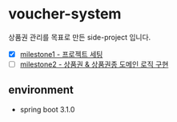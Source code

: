 # voucher-system

상품권 관리를 목표로 만든 side-project 입니다.

- [x] [milestone1 - 프로젝트 세팅](https://github.com/Hyune-s-lab/voucher-system/wiki/milestone-1)
- [ ] [milestone2 - 상품권 & 상품권종 도메인 로직 구현](https://github.com/Hyune-s-lab/voucher-system/wiki/milestone-2)

## environment

- spring boot 3.1.0
